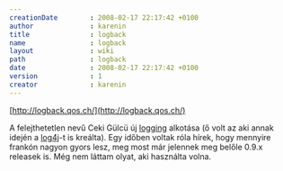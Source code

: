 ```yaml
---
creationDate        : 2008-02-17 22:17:42 +0100 
author              : karenin 
title               : logback 
name                : logback 
layout              : wiki 
path                : logback 
date                : 2008-02-17 22:17:42 +0100 
version             : 1 
creator             : karenin 
---
```

[http://logback.qos.ch/](http://logback.qos.ch/)

A felejthetetlen nevű Ceki Gülcü új [logging](Logging.html) alkotása (ő volt az aki annak idején a [log4j](log4j.html)-t is kreálta). Egy időben voltak róla hírek, hogy mennyire frankón nagyon gyors lesz, meg most már jelennek meg belőle 0.9.x releasek is. Még nem láttam olyat, aki használta volna.
